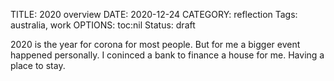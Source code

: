 TITLE: 2020 overview
DATE: 2020-12-24
CATEGORY: reflection
Tags: australia, work
OPTIONS: toc:nil
Status: draft

2020 is the year for corona for most people.
But for me a bigger event happened personally.
I coninced a bank to finance a house for me.
Having a place to stay.
